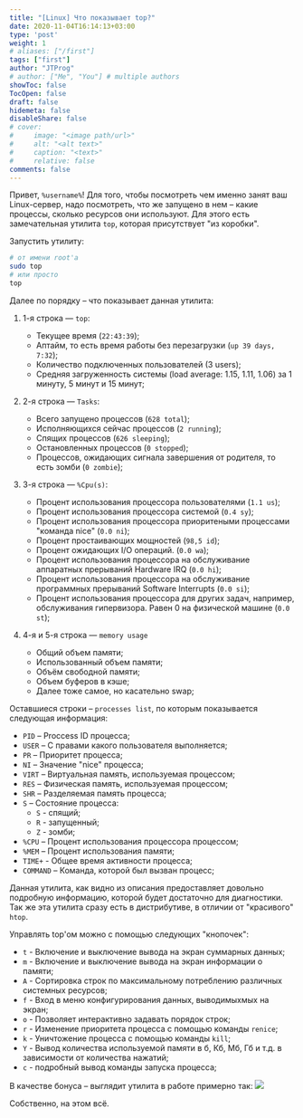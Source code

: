 ```yaml
---
title: "[Linux] Что показывает top?"
date: 2020-11-04T16:14:13+03:00
type: 'post'
weight: 1
# aliases: ["/first"]
tags: ["first"]
author: "JTProg"
# author: ["Me", "You"] # multiple authors
showToc: false
TocOpen: false
draft: false
hidemeta: false
disableShare: false
# cover:
#     image: "<image path/url>"
#     alt: "<alt text>"
#     caption: "<text>"
#     relative: false
comments: false
---
```


Привет, `%username%`! Для того, чтобы посмотреть чем именно занят ваш Linux-сервер, надо посмотреть, что же запущено в нем – какие процессы, сколько ресурсов они используют. Для этого есть замечательная утилита `top`, которая присутствует "из коробки".

Запустить утилиту:
```bash
# от имени root'а
sudo top
# или просто
top
```
Далее по порядку – что показывает данная утилита:
1. 1-я строка — `top`:
	- Текущее время (`22:43:39`);
	- Аптайм, то есть время работы без перезагрузки (`up 39 days, 7:32`);
	- Количество подключенных пользователей (3 users);
	- Средняя загруженность системы (load average: 1.15, 1.11, 1.06) за 1 минуту, 5 минут и 15 минут;

2. 2-я строка — `Tasks`:
	- Всего запущено процессов (`628 total`);
	- Исполняющихся сейчас процессов (`2 running`);
	- Спящих процессов (`626 sleeping`);
	- Остановленных процессов (`0 stopped`);
	- Процессов, ожидающих сигнала завершения от родителя, то есть зомби (`0 zombie`);

3. 3-я строка — `%Cpu(s)`:
	- Процент иcпользования процессора пользователями (`1.1 us`);
	- Процент иcпользования процессора системой (`0.4 sy`);
	- Процент использования процессора приоритеными процессами "команда nice" (`0.0 ni`);
	- Процент простаивающих мощностей (`98,5 id`);
	- Процент ожидающих I/O операций. (`0.0 wa`);
	- Процент использования процессора на обслуживание аппаратных прерываний Hardware IRQ (`0.0 hi`);
	- Процент использования процессора на обслуживание программных прерываний Software Interrupts (`0.0 si`);
	- Процент использования процессора для других задач, например, обслуживания гипервизора. Равен 0 на физической машине (`0.0 st`);

4. 4-я и 5-я строка — `memory usage`
	- Общий объем памяти;
	- Использованный объем памяти;
	- Объём свободной памяти;
	- Объем буферов в кэше;
	- Далее тоже самое, но касательно swap;

Оставшиеся строки – `processes list`, по которым показывается следующая информация:
- `PID` – Proccess ID процесса;
- `USER` – С правами какого пользователя выполняется;
- `PR` – Приоритет процесса;
- `NI` – Значение "nice" процесса;
- `VIRT` – Виртуальная память, используемая процессом;
- `RES` – Физическая память, используемая процессом;
- `SHR` – Разделяемая память процесса;
- `S` – Состояние процесса: 
	- `S` - спящий;
	- `R` - запущенный;
	- `Z` - зомби;
- `%CPU` – Процент использования процессора процессом;
- `%MEM` – Процент использования памяти;
- `TIME+` - Общее время активности процесса;
- `COMMAND` – Команда, которой был вызван процесс;

Данная утилита, как видно из описания предоставляет довольно подробную информацию, которой будет достаточно для диагностики. Так же эта утилита сразу есть в дистрибутиве, в отличии от "красивого" `htop`.

Управлять top'ом можно с помощью следующих "кнопочек":
- `t` - Включение и выключение вывода на экран суммарных данных;
- `m` - Включение и выключение вывода на экран информации о памяти;
- `A` - Сортировка строк по максимальному потреблению различных системных ресурсов;
- `f` - Вход в меню конфигурирования данных, выводимыхмых на экран;
- `o` - Позволяет интерактивно задавать порядок строк;
- `r` - Изменение приоритета процесса с помощью команды `renice`;
- `k` - Уничтожение процесса с помощью команды `kill`;
- `Y` - Вывод количества используемой памяти в б, Кб, Мб, Гб и т.д. в зависимости от количества нажатий;
- `с` - подробный вывод команды запуска процесса;

В качестве бонуса – выглядит утилита в работе примерно так:
![](https://i.ibb.co/Lt9XPb0/2020-10-20-23-00-59.png)

Собственно, на этом всё.